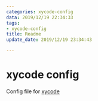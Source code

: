 ```yaml
---
categories: xycode-config
data: 2019/12/19 22:34:33
tags:
- xycode-config
title: Readme
update_date: 2019/12/19 23:34:43

---
```


# xycode config

Config file for [xycode](https://github.com/exiahuang/Xycode)

